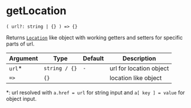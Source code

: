 # getLocation

`( url?: string | {} ) => {}`

Returns [`Location`](https://developer.mozilla.org/en-US/docs/Web/API/Location) like object with working getters and setters for specific parts of url.

| Argument | Type          | Default | Description             |
| -------- | ------------- | ------- | ----------------------- |
| `url`\*  | `string / {}` | `-`     | url for location object |
| `=>`     | `{}`          |         | location like object    |

\*: url resolved with `a.href = url` for string input and `a[ key ] = value` for object input.
